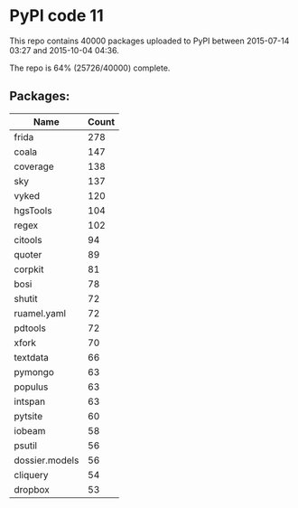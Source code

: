 # PyPI code 11

This repo contains 40000 packages uploaded to PyPI between 
2015-07-14 03:27 and 2015-10-04 04:36.

The repo is 64% (25726/40000) complete.

## Packages:

| Name  | Count |
| ----- | ----- |
| frida | 278 |
| coala | 147 |
| coverage | 138 |
| sky | 137 |
| vyked | 120 |
| hgsTools | 104 |
| regex | 102 |
| citools | 94 |
| quoter | 89 |
| corpkit | 81 |
| bosi | 78 |
| shutit | 72 |
| ruamel.yaml | 72 |
| pdtools | 72 |
| xfork | 70 |
| textdata | 66 |
| pymongo | 63 |
| populus | 63 |
| intspan | 63 |
| pytsite | 60 |
| iobeam | 58 |
| psutil | 56 |
| dossier.models | 56 |
| cliquery | 54 |
| dropbox | 53 |


